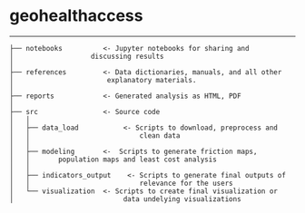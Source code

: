 # geohealthaccess

---- 

	├── notebooks          <- Jupyter notebooks for sharing and 
	│					discussing results     
	│
	├── references         <- Data dictionaries, manuals, and all other 
	│						explanatory materials.
	│
	├── reports            <- Generated analysis as HTML, PDF
	│
	├── src                <- Source code
	│   │
	│   ├── data_load           <- Scripts to download, preprocess and  
	│	│							clean data
	│   │
	│   ├── modeling       <-  Scripts to generate friction maps,	
	│   │		population maps and least cost analysis
	│   │
	│   ├── indicators_output    <- Scripts to generate final outputs of 
	│   │							relevance for the users
	│   └── visualization  <- Scripts to create final visualization or 
	│ 							data undelying visualizations

